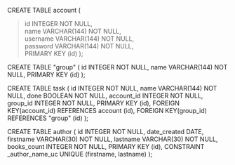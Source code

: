 
CREATE TABLE account (  
>id INTEGER NOT NULL,  
>name VARCHAR(144) NOT NULL,  
>username VARCHAR(144) NOT NULL,  
>password VARCHAR(144) NOT NULL,  
>PRIMARY KEY (id)
);

CREATE TABLE "group" (
        id INTEGER NOT NULL,
        name VARCHAR(144) NOT NULL,
        PRIMARY KEY (id)
);

CREATE TABLE task (
        id INTEGER NOT NULL,
        name VARCHAR(144) NOT NULL,
        done BOOLEAN NOT NULL,
        account_id INTEGER NOT NULL,
        group_id INTEGER NOT NULL,
        PRIMARY KEY (id),
        FOREIGN KEY(account_id) REFERENCES account (id),
        FOREIGN KEY(group_id) REFERENCES "group" (id)
);

CREATE TABLE author (
        id INTEGER NOT NULL, 
        date_created DATE, 
        firstname VARCHAR(30) NOT NULL,
        lastname VARCHAR(30) NOT NULL,
        books_count INTEGER NOT NULL,
        PRIMARY KEY (id),
        CONSTRAINT _author_name_uc UNIQUE (firstname, lastname)
);
